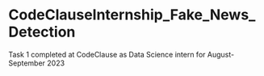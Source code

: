 # CodeClauseInternship_Fake_News_Detection
Task 1 completed at CodeClause as Data Science intern for August-September 2023
